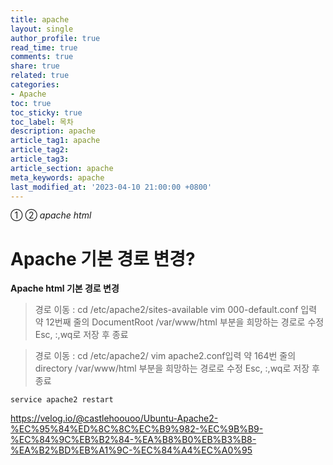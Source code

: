 ```yaml
---
title: apache
layout: single
author_profile: true
read_time: true
comments: true
share: true
related: true
categories:
- Apache
toc: true
toc_sticky: true
toc_label: 목차
description: apache
article_tag1: apache
article_tag2: 
article_tag3: 
article_section: apache
meta_keywords: apache
last_modified_at: '2023-04-10 21:00:00 +0800'
---
```

① ② *apache html* 

# Apache 기본 경로 변경?

**Apache html 기본 경로 변경**
> 경로 이동 : cd /etc/apache2/sites-available
> vim 000-default.conf 입력
약 12번째 줄의 DocumentRoot /var/www/html 부분을 희망하는 경로로 수정
Esc, :,wq로 저장 후 종료

> 경로 이동 : cd /etc/apache2/
vim apache2.conf입력
약 164번 줄의 directory /var/www/html 부분을 희망하는 경로로 수정
Esc, :,wq로 저장 후 종료

```
service apache2 restart
```

https://velog.io/@castlehoouoo/Ubuntu-Apache2-%EC%95%84%ED%8C%8C%EC%B9%982-%EC%9B%B9-%EC%84%9C%EB%B2%84-%EA%B8%B0%EB%B3%B8-%EA%B2%BD%EB%A1%9C-%EC%84%A4%EC%A0%95


